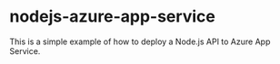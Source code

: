 # nodejs-azure-app-service

This is a simple example of how to deploy a Node.js API to Azure App Service.
